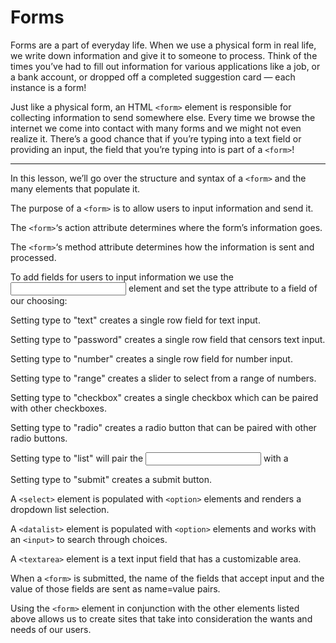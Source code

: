 # Forms

Forms are a part of everyday life. When we use a physical form in real life, we write down information and give it to someone to process. Think of the times you’ve had to fill out information for various applications like a job, or a bank account, or dropped off a completed suggestion card — each instance is a form!

Just like a physical form, an HTML `<form>` element is responsible for collecting information to send somewhere else. Every time we browse the internet we come into contact with many forms and we might not even realize it. There’s a good chance that if you’re typing into a text field or providing an input, the field that you’re typing into is part of a `<form>`!

-----

In this lesson, we’ll go over the structure and syntax of a `<form>` and the many elements that populate it.

The purpose of a `<form>` is to allow users to input information and send it.

The `<form>`‘s action attribute determines where the form’s information goes.

The `<form>`‘s method attribute determines how the information is sent and processed.

To add fields for users to input information we use the <input> element and set the type attribute to a field of our choosing:

Setting type to "text" creates a single row field for text input.

Setting type to "password" creates a single row field that censors text input.

Setting type to "number" creates a single row field for number input.

Setting type to "range" creates a slider to select from a range of numbers.

Setting type to "checkbox" creates a single checkbox which can be paired with other checkboxes.

Setting type to "radio" creates a radio button that can be paired with other radio buttons.

Setting type to "list" will pair the <input> with a <datalist> element if the id of both are the same.

Setting type to "submit" creates a submit button.

A `<select>` element is populated with `<option>` elements and renders a dropdown list selection.

A `<datalist>` element is populated with `<option>` elements and works with an `<input>` to search through choices.

A `<textarea>` element is a text input field that has a customizable area.

When a `<form>` is submitted, the name of the fields that accept input and the value of those fields are sent as name=value pairs.

Using the `<form>` element in conjunction with the other elements listed above allows us to create sites that take into consideration the wants and needs of our users. 
